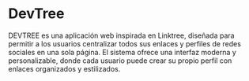# DevTree
DEVTREE es una aplicación web inspirada en Linktree, diseñada para permitir a los usuarios centralizar todos sus enlaces y perfiles de redes sociales en una sola página. El sistema ofrece una interfaz moderna y personalizable, donde cada usuario puede crear su propio perfil con enlaces organizados y estilizados.
